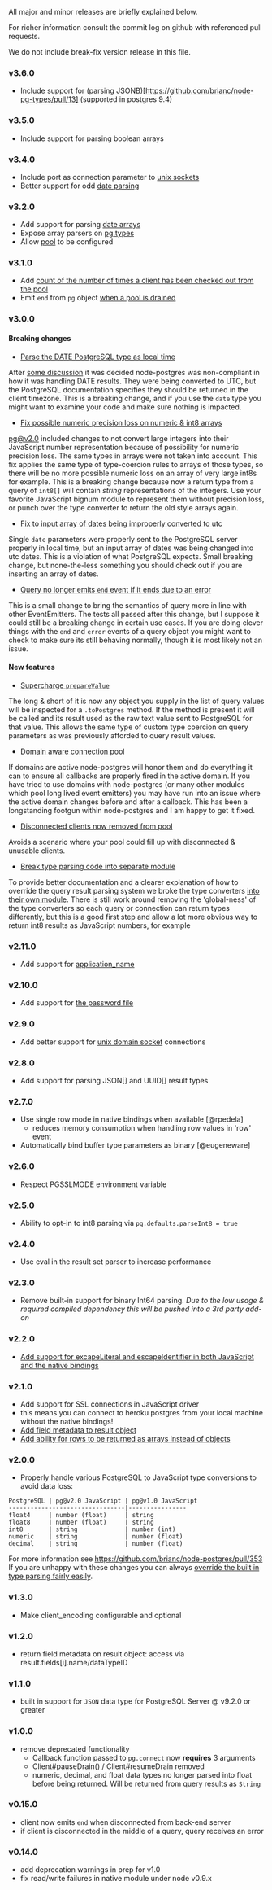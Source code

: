 All major and minor releases are briefly explained below.

For richer information consult the commit log on github with referenced pull requests.

We do not include break-fix version release in this file.

### v3.6.0
- Include support for (parsing JSONB)[https://github.com/brianc/node-pg-types/pull/13] (supported in postgres 9.4)

### v3.5.0
- Include support for parsing boolean arrays

### v3.4.0
- Include port as connection parameter to [unix sockets](https://github.com/brianc/node-postgres/pull/604)
- Better support for odd [date parsing](https://github.com/brianc/node-pg-types/pull/8)

### v3.2.0

- Add support for parsing [date arrays](https://github.com/brianc/node-pg-types/pull/3)
- Expose array parsers on [pg.types](https://github.com/brianc/node-pg-types/pull/2)
- Allow [pool](https://github.com/brianc/node-postgres/pull/591) to be configured


### v3.1.0

- Add [count of the number of times a client has been checked out from the pool](https://github.com/brianc/node-postgres/pull/556)
- Emit `end` from `pg` object [when a pool is drained](https://github.com/brianc/node-postgres/pull/571)

### v3.0.0

#### Breaking changes
- [Parse the DATE PostgreSQL type as local time](https://github.com/brianc/node-postgres/pull/514)

After [some discussion](https://github.com/brianc/node-postgres/issues/510) it was decided node-postgres was non-compliant in how it was handling DATE results.  They were being converted to UTC, but the PostgreSQL documentation specifies they should be returned in the client timezone.  This is a breaking change, and if you use the `date` type you might want to examine your code and make sure nothing is impacted.

- [Fix possible numeric precision loss on numeric & int8 arrays](https://github.com/brianc/node-postgres/pull/501)

pg@v2.0 included changes to not convert large integers into their JavaScript number representation because of possibility for numeric precision loss. The same types in arrays were not taken into account.  This fix applies the same type of type-coercion rules to arrays of those types, so there will be no more possible numeric loss on an array of very large int8s for example. This is a breaking change because now a return type from a query of `int8[]` will contain _string_ representations
of the integers.  Use your favorite JavaScript bignum module to represent them without precision loss, or punch over the type converter to return the old style arrays again.

- [Fix to input array of dates being improperly converted to utc](https://github.com/benesch/node-postgres/commit/c41eedc3e01e5527a3d5c242fa1896f02ef0b261#diff-7172adb1fec2457a2700ed29008a8e0aR108)

Single `date` parameters were properly sent to the PostgreSQL server properly in local time, but an input array of dates was being changed into utc dates.  This is a violation of what PostgreSQL expects.  Small breaking change, but none-the-less something you should check out if you are inserting an array of dates.

- [Query no longer emits `end` event if it ends due to an error](https://github.com/brianc/node-postgres/commit/357b64d70431ec5ca721eb45a63b082c18e6ffa3)

This is a small change to bring the semantics of query more in line with other EventEmitters. The tests all passed after this change, but I suppose it could still be a breaking change in certain use cases.  If you are doing clever things with the `end` and `error` events of a query object you might want to check to make sure its still behaving normally, though it is most likely not an issue.

#### New features
- [Supercharge `prepareValue`](https://github.com/brianc/node-postgres/pull/555)

The long & short of it is now any object you supply in the list of query values will be inspected for a `.toPostgres` method.  If the method is present it will be called and its result used as the raw text value sent to PostgreSQL for that value.  This allows the same type of custom type coercion on query parameters as was previously afforded to query result values.

- [Domain aware connection pool](https://github.com/brianc/node-postgres/pull/531)

If domains are active node-postgres will honor them and do everything it can to ensure all callbacks are properly fired in the active domain. If you have tried to use domains with node-postgres (or many other modules which pool long lived event emitters) you may have run into an issue where the active domain changes before and after a callback. This has been a longstanding footgun within node-postgres and I am happy to get it fixed.

- [Disconnected clients now removed from pool](https://github.com/brianc/node-postgres/pull/543)

Avoids a scenario where your pool could fill up with disconnected & unusable clients.

- [Break type parsing code into separate module](https://github.com/brianc/node-postgres/pull/541)

To provide better documentation and a clearer explanation of how to override the query result parsing system we broke the type converters [into their own module](https://github.com/brianc/node-pg-types). There is still work around removing the 'global-ness' of the type converters so each query or connection can return types differently, but this is a good first step and allow a lot more obvious way to return int8 results as JavaScript numbers, for example

### v2.11.0
- Add support for [application_name](https://github.com/brianc/node-postgres/pull/497)

### v2.10.0
- Add support for [the password file](http://www.postgresql.org/docs/9.3/static/libpq-pgpass.html)

### v2.9.0
- Add better support for [unix domain socket](https://github.com/brianc/node-postgres/pull/487) connections

### v2.8.0
- Add support for parsing JSON[] and UUID[] result types

### v2.7.0
- Use single row mode in native bindings when available [@rpedela]
  - reduces memory consumption when handling row values in 'row' event
- Automatically bind buffer type parameters as binary [@eugeneware]

### v2.6.0
- Respect PGSSLMODE environment variable

### v2.5.0
- Ability to opt-in to int8 parsing via `pg.defaults.parseInt8 = true`

### v2.4.0
- Use eval in the result set parser to increase performance

### v2.3.0
- Remove built-in support for binary Int64 parsing.
_Due to the low usage & required compiled dependency this will be pushed into a 3rd party add-on_

### v2.2.0
- [Add support for excapeLiteral and escapeIdentifier in both JavaScript and the native bindings](https://github.com/brianc/node-postgres/pull/396)

### v2.1.0
- Add support for SSL connections in JavaScript driver
 - this means you can connect to heroku postgres from your local machine without the native bindings!
- [Add field metadata to result object](https://github.com/brianc/node-postgres/blob/master/test/integration/client/row-description-on-results-tests.js)
- [Add ability for rows to be returned as arrays instead of objects](https://github.com/brianc/node-postgres/blob/master/test/integration/client/results-as-array-tests.js)

### v2.0.0

- Properly handle various PostgreSQL to JavaScript type conversions to avoid data loss:

```
PostgreSQL | pg@v2.0 JavaScript | pg@v1.0 JavaScript
--------------------------------|----------------
float4     | number (float)     | string
float8     | number (float)     | string
int8       | string             | number (int)
numeric    | string             | number (float)
decimal    | string             | number (float)
```

For more information see https://github.com/brianc/node-postgres/pull/353
If you are unhappy with these changes you can always [override the built in type parsing fairly easily](https://github.com/brianc/node-pg-parse-float). 

### v1.3.0

- Make client_encoding configurable and optional

### v1.2.0

- return field metadata on result object: access via result.fields[i].name/dataTypeID

### v1.1.0

- built in support for `JSON` data type for PostgreSQL Server @ v9.2.0 or greater

### v1.0.0

- remove deprecated functionality
  - Callback function passed to `pg.connect` now __requires__ 3 arguments
  - Client#pauseDrain() / Client#resumeDrain removed
  - numeric, decimal, and float data types no longer parsed into float before being returned. Will be returned from query results as `String`

### v0.15.0

- client now emits `end` when disconnected from back-end server
- if client is disconnected in the middle of a query, query receives an error

### v0.14.0

- add deprecation warnings in prep for v1.0
- fix read/write failures in native module under node v0.9.x
